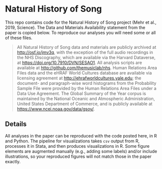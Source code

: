 # Natural History of Song
This repo contains code for the Natural History of Song project (Mehr et al., 2019, Science). The Data and Materials Availability statement from the paper is copied below. To reproduce our analyses you will need some or all of these files.

>All Natural History of Song data and materials are publicly archived at http://osf.io/jmv3q, with the exception of the full audio recordings in the NHS Discography, which are available via the Harvard Dataverse, at https://doi.org/10.7910/DVN/SESAO1. All analysis scripts are available at http://github.com/themusiclab/nhs. Human Relations Area Files data and the eHRAF World Cultures database are available via licensing agreement at http://ehrafworldcultures.yale.edu; the document- and paragraph-wise word histograms from the Probability Sample File were provided by the Human Relations Area Files under a Data Use Agreement. The Global Summary of the Year corpus is maintained by the National Oceanic and Atmospheric Administration, United States Department of Commerce, and is publicly available at https://www.ncei.noaa.gov/data/gsoy/.

## Details
All analyses in the paper can be reproduced with the code posted here, in R and Python. The pipeline for visualizations takes `csv` output from R, processes it in Stata, and then produces visualizations in R. Some figure elements are augmented manually (e.g., adding some labels) and/or include illustrations, so your reproduced figures will not match those in the paper exactly.
